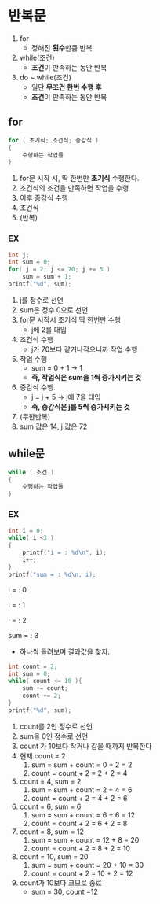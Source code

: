 # 반복문

1. for
   - 정해진 **횟수**만큼 반복
2. while(조건)
   - **조건**이 만족하는 동안 반복
3. do ~ while(조건)
   - 일단 **무조건 한번 수행 후**
   - **조건**이 만족하는 동안 반복

## for

```c
for ( 초기식; 조건식; 증감식 )
{
	수행하는 작업들
}
```

1. for문 시작 시, 딱 한번만 **초기식** 수행한다.
2. 조건식의 조건을 만족하면 작업을 수행
3. 이후 증감식 수행
4. 조건식
5. (반복)

### EX

```c
int j;
int sum = 0;
for( j = 2; j <= 70; j += 5 )
	sum = sum + 1;
printf("%d", sum);
```

1. j를 정수로 선언
2. sum은 정수 0으로 선언
3. for문 시작시 초기식 딱 한번만 수행
   - j에 2를 대입
4. 조건식 수행
   - j가 70보다 같거나작으니까 작업 수행
5. 작업 수행
   - sum = 0 + 1 → 1
   - **즉, 작업식은 sum을 1씩 증가시키는 것**
6. 증감식 수행.
   - j = j + 5 → j에 7을 대입
   - **즉, 증감식은 j를 5씩 증가시키는 것**
7. (무한반복)
8. sum 값은 14, j 값은 72

## while문

```c
while ( 조건 )
{
	수행하는 작업들
}
```

### EX

```c
int i = 0;
while( i <3 )
{
	printf("i = : %d\n", i);
	i++;
}
printf("sum = : %d\n, i);
```

i = : 0

i = : 1

i = : 2

sum = : 3

- 하나씩 돌려보며 결과값을 찾자.

```c
int count = 2;
int sum = 0;
while( count <= 10 ){
	sum += count;
	count += 2;
}
printf("%d", sum);
```

1. count를 2인 정수로 선언
2. sum을 0인 정수로 선언
3. count 가 10보다 작거나 같을 때까지 반복한다
4. 현재 count = 2
   1. sum = sum + count = 0 + 2 = 2
   2. count = count + 2 = 2 + 2 = 4
5. count = 4, sum = 2
   1. sum = sum + count = 2 + 4 = 6
   2. count = count + 2 = 4 + 2 = 6
6. count = 6, sum = 6
   1. sum = sum + count = 6 + 6 = 12
   2. count = count + 2 = 6 + 2 = 8
7. count = 8, sum = 12
   1. sum = sum + count = 12 + 8 = 20
   2. count = count + 2 = 8 + 2 = 10
8. count = 10, sum = 20
   1. sum = sum + count = 20 + 10 = 30
   2. count = count + 2 = 10 + 2 = 12
9. count가 10보다 크므로 종료
   - sum = 30, count =12
